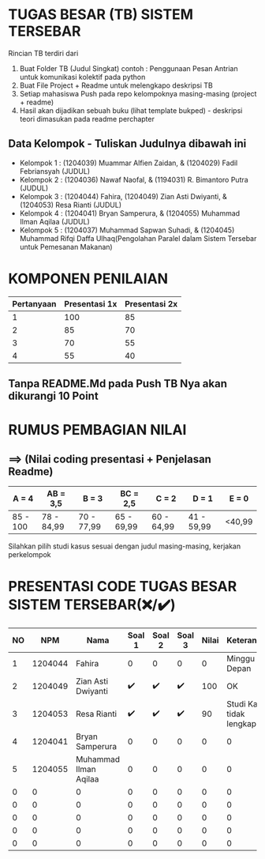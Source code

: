 # TUGAS BESAR (TB) SISTEM TERSEBAR

Rincian TB terdiri dari

1. Buat Folder TB (Judul Singkat) contoh : Penggunaan Pesan Antrian untuk komunikasi kolektif pada python
2. Buat File Project + Readme untuk melengkapo deskripsi TB
3. Setiap mahasiswa Push pada repo kelompoknya masing-masing (project + readme)
4. Hasil akan dijadikan sebuah buku (lihat template bukped) - deskripsi teori dimasukan pada readme perchapter

## Data Kelompok - Tuliskan Judulnya dibawah ini

- Kelompok 1 : (1204039) Muammar Alfien Zaidan, & (1204029) Fadil Febriansyah (JUDUL)
- Kelompok 2 : (1204036) Nawaf Naofal, & (1194031) R. Bimantoro Putra (JUDUL)
- Kelompok 3 : (1204044) Fahira, (1204049) Zian Asti Dwiyanti, & (1204053) Resa Rianti (JUDUL)
- Kelompok 4 : (1204041) Bryan Samperura, & (1204055) Muhammad Ilman Aqilaa (JUDUL)
- Kelompok 5 : (1204037) Muhammad Sapwan Suhadi, & (1204045) Muhammad Rifqi Daffa Ulhaq(Pengolahan Paralel dalam Sistem Tersebar untuk Pemesanan Makanan)


# KOMPONEN PENILAIAN

| Pertanyaan   | Presentasi 1x  | Presentasi 2x | 
| ----------- | ----------- | ----------- |
| 1 | 100 | 85 | 
| 2 | 85 | 70 | 
| 3 | 70 | 55  |
| 4 | 55 | 40  |

## **Tanpa README.Md** pada Push TB Nya akan **dikurangi 10 Point**
# RUMUS PEMBAGIAN NILAI 
## ==> (Nilai coding presentasi + Penjelasan Readme)
| A = 4 | AB = 3,5 | B = 3 | BC = 2,5 |C = 2 |D = 1 | E = 0|
| -------- | -------- | -------- | -------- |-------- |-------- |-------- |
| 85 - 100 | 78 - 84,99 | 70 - 77,99 | 65 - 69,99 | 60 - 64,99 | 41 - 59,99 | <40,99|

Silahkan pilih studi kasus sesuai dengan judul masing-masing,
kerjakan perkelompok

# PRESENTASI CODE TUGAS BESAR SISTEM TERSEBAR(❌/✔️)

| NO | NPM | Nama | Soal 1 | Soal 2 | Soal 3 | Nilai | Keterangan
| -------- | -------- | -------- | -------- |-------- |-------- | -------- | -------- |
| 1 | 1204044 | Fahira |0|0 | 0| 0|Minggu Depan |
| 2 | 1204049 | Zian Asti Dwiyanti |✔️|✔️| ✔️|100|OK |
| 3 | 1204053 | Resa Rianti |✔️|✔️| ✔️|90|Studi Kasus tidak lengkap |
| 4 | 1204041 | Bryan Samperura |0|0 | 0| 0|0 |
| 5 | 1204055 | Muhammad Ilman Aqilaa |0|0 | 0| 0|0 |
| 0 | 0 | 0 |0|0 | 0| 0|0 |
| 0 | 0 | 0 |0|0 | 0| 0|0 |
| 0 | 0 | 0 |0|0 | 0| 0|0 |
| 0 | 0 | 0 |0|0 | 0| 0|0 |
| 0 | 0 | 0 |0|0 | 0| 0|0 |
